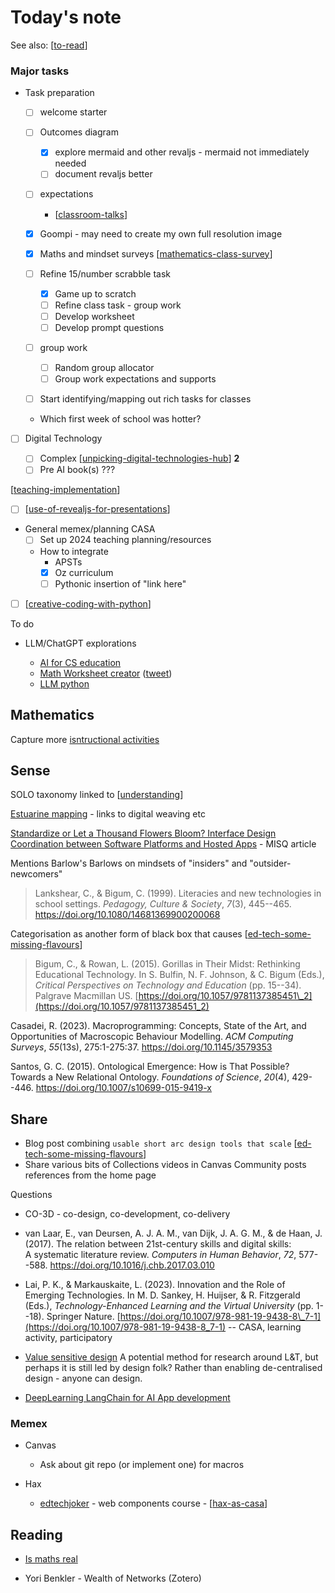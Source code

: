 # Today's note 


See also: [[to-read]]

### Major tasks

- Task preparation

  - [ ] welcome starter
  - [ ] Outcomes diagram

    - [x] explore mermaid and other revaljs - mermaid not immediately needed
    - [ ] document revaljs better
  - [ ] expectations
    - [[classroom-talks]]
  - [x] Goompi - may need to create my own full resolution image
  - [x] Maths and mindset surveys [[mathematics-class-survey]]
  - [ ] Refine 15/number scrabble task 
    - [x] Game up to scratch
    - [ ] Refine class task - group work
    - [ ] Develop worksheet
    - [ ] Develop prompt questions
  - [ ] group work 
    - [ ] Random group allocator
    - [ ] Group work expectations and supports

  - [ ] Start identifying/mapping out rich tasks for classes
  - Which first week of school was hotter?

- [ ] Digital Technology

  - [ ] Complex [[unpicking-digital-technologies-hub]] **2**
  - [ ] Pre AI book(s) ???

[[teaching-implementation]]

- [ ] [[use-of-revealjs-for-presentations]]

- General memex/planning CASA
  - [ ] Set up 2024 teaching planning/resources
  - How to integrate
    - APSTs
    - [X] Oz curriculum
    - [ ] Pythonic insertion of "link here"

- [ ] [[creative-coding-with-python]]

To do

- LLM/ChatGPT explorations

  - [AI for CS education](https://www.it.uu.se/research/group/upcerg/events/CompetenciesAI)
  - [Math Worksheet creator](https://chat.openai.com/g/g-ZEXukr2ci-math-worksheet-creator) ([tweet](https://twitter.com/aneesha/status/1728618172159496339))
  - [LLM python](https://simonwillison.net/2023/Sep/4/llm-embeddings/)

## Mathematics

Capture more [isntructional activities](https://www.fosteringmathpractices.com/routinesforreasoning/)

## Sense

SOLO taxonomy linked to [[understanding]]

[Estuarine mapping](https://thecynefin.co/estuarine-mapping/) - links to digital weaving etc

[Standardize or Let a Thousand Flowers Bloom? Interface Design Coordination between Software Platforms and Hosted Apps](https://aisel.aisnet.org/misq/vol47/iss3/16/) - MISQ article 

Mentions Barlow's Barlows on mindsets of "insiders" and "outsider-newcomers"

> Lankshear, C., & Bigum, C. (1999). Literacies and new technologies in school settings. *Pedagogy, Culture & Society*, *7*(3), 445--465. <https://doi.org/10.1080/14681369900200068>

Categorisation as another form of black box that causes [[ed-tech-some-missing-flavours]]
> Bigum, C., & Rowan, L. (2015). Gorillas in Their Midst: Rethinking Educational Technology. In S. Bulfin, N. F. Johnson, & C. Bigum (Eds.), *Critical Perspectives on Technology and Education* (pp. 15--34). Palgrave Macmillan US. [https://doi.org/10.1057/9781137385451\_2](https://doi.org/10.1057/9781137385451_2)

Casadei, R. (2023). Macroprogramming: Concepts, State of the Art, and Opportunities of Macroscopic Behaviour Modelling. *ACM Computing Surveys*, *55*(13s), 275:1-275:37. <https://doi.org/10.1145/3579353>

Santos, G. C. (2015). Ontological Emergence: How is That Possible? Towards a New Relational Ontology. *Foundations of Science*, *20*(4), 429--446. <https://doi.org/10.1007/s10699-015-9419-x>

## Share

- Blog post combining `usable short arc design tools that scale`  [[ed-tech-some-missing-flavours]]
- Share various bits of Collections videos in Canvas Community posts references from the home page

Questions

- CO-3D - co-design, co-development, co-delivery

- van Laar, E., van Deursen, A. J. A. M., van Dijk, J. A. G. M., & de Haan, J. (2017). The relation between 21st-century skills and digital skills: A systematic literature review. *Computers in Human Behavior*, *72*, 577--588. <https://doi.org/10.1016/j.chb.2017.03.010>

- Lai, P. K., & Markauskaite, L. (2023). Innovation and the Role of Emerging Technologies. In M. D. Sankey, H. Huijser, & R. Fitzgerald (Eds.), *Technology-Enhanced Learning and the Virtual University* (pp. 1--18). Springer Nature. [https://doi.org/10.1007/978-981-19-9438-8\_7-1](https://doi.org/10.1007/978-981-19-9438-8_7-1) -- CASA, learning activity, participatory

- [Value sensitive design](https://en.wikipedia.org/wiki/Value_sensitive_design) 
    A potential method for research around L&T, but perhaps it is still led by design folk? Rather than enabling de-centralised design - anyone can design.

- [DeepLearning LangChain for AI App development](https://learn.deeplearning.ai/langchain/lesson/1/introduction)
 
### Memex

- Canvas 
  - Ask about git repo (or implement one) for macros 

- Hax
  - [edtechjoker](https://oer.hax.psu.edu/bto108/sites/edtechjoker/) - web components course - [[hax-as-casa]]

## Reading

- [Is maths real](https://www.amazon.com.au/Maths-Real-Questions-Mathematics-Deepest-ebook/dp/B0BB8FF8B2)

- Yori Benkler - Wealth of Networks (Zotero)

[//begin]: # "Autogenerated link references for markdown compatibility"
[to-read]: ..%2Fto-read "To read"
[classroom-talks]: ..%2F..%2Fsense%2FTeaching%2Fclassroom-talks "Classroom Talks"
[mathematics-class-survey]: ..%2F..%2Fsense%2FTeaching%2FMathematics%2Fmathematics-class-survey "Mathematics Class Survey"
[unpicking-digital-technologies-hub]: ..%2F..%2Fsense%2FTeaching%2FDigital_Technologies%2Funpicking-digital-technologies-hub "Unpicking the Digital Technologies Hub"
[teaching-implementation]: ..%2F..%2Fsense%2FTeaching%2FImplementation%2Fteaching-implementation "Teaching implementation"
[use-of-revealjs-for-presentations]: ..%2F..%2Fsense%2FTeaching%2FMathematics%2Fuse-of-revealjs-for-presentations "Use of reveal.js for presentations"
[creative-coding-with-python]: ..%2F..%2Fsense%2FPython%2Fcreative-coding-with-python "Creative coding experiments"
[understanding]: ..%2F..%2Fsense%2FLearning%2Funderstanding "Understanding"
[ed-tech-some-missing-flavours]: ..%2F..%2Fshare%2Fblog%2F2023%2Fed-tech-some-missing-flavours "Ed tech - some missing flavours"
[hax-as-casa]: ..%2F..%2Fsense%2FCASA%2FCASA%2Fhax-as-casa "H-A-X as CASA?"
[//end]: # "Autogenerated link references"